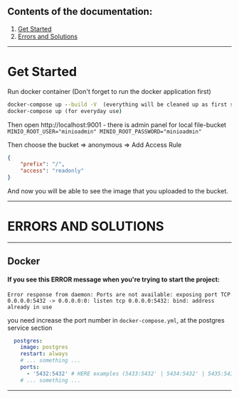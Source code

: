 ## Contents of the documentation:

1. [Get Started](#get-started)
2. [Errors and Solutions](#errors-and-solions)

---

# Get Started

Run docker container (Don't forget to run the docker application first)
```cmd
docker-compose up --build -V  (everything will be cleaned up as first start)
docker-compose up (for everyday use)
```

Then open http://localhost:9001 - there is admin panel for local file-bucket
`MINIO_ROOT_USER="minioadmin"
MINIO_ROOT_PASSWORD="minioadmin"`

Then choose the bucket => anonymous => Add Access Rule 
```json
{
    "prefix": "/",
    "access": "readonly"
}
```

And now you will be able to see the image that you uploaded to the bucket.

---

# ERRORS AND SOLUTIONS

---
## Docker

#### If you see this ERROR message when you're trying to start the project:

```
Error response from daemon: Ports are not available: exposing port TCP 0.0.0.0:5432 -> 0.0.0.0:0: listen tcp 0.0.0.0:5432: bind: address already in use
```
you need increase the port number in `docker-compose.yml`, at the postgres service section
```yaml
  postgres:
    image: postgres
    restart: always
    # ... something ...
    ports:
      - '5432:5432' # HERE examples (5433:5432' | 5434:5432' | 5435:5432')
    # ... something ...

```
---

